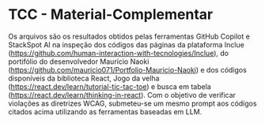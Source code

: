 # TCC - Material-Complementar
 Os arquivos são os resultados obtidos pelas ferramentas GitHub Copilot e StackSpot AI na inspeção dos
 códigos das páginas da plataforma Inclue (https://github.com/human-interaction-with-tecnologies/Inclue), do portifólio do desenvolvedor Maurício Naoki (https://github.com/mauricio071/Portfolio-Mauricio-Naoki) e dos códigos 
 disponíveis da biblioteca React, Jogo da velha (https://react.dev/learn/tutorial-tic-tac-toe) e busca em tabela (https://react.dev/learn/thinking-in-react).
 Com o objetivo de verificar violações as diretrizes WCAG, submeteu-se um mesmo 
 prompt aos códigos citados acima utilizando as ferramentas baseadas em LLM.

